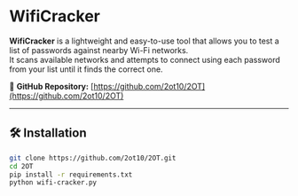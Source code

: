# WifiCracker

**WifiCracker** is a lightweight and easy-to-use tool that allows you to test a list of passwords against nearby Wi-Fi networks.  
It scans available networks and attempts to connect using each password from your list until it finds the correct one.

🔗 **GitHub Repository:** [https://github.com/2ot10/2OT](https://github.com/2ot10/2OT)

---

## 🛠️ Installation

```bash
git clone https://github.com/2ot10/2OT.git
cd 2OT
pip install -r requirements.txt
python wifi-cracker.py
